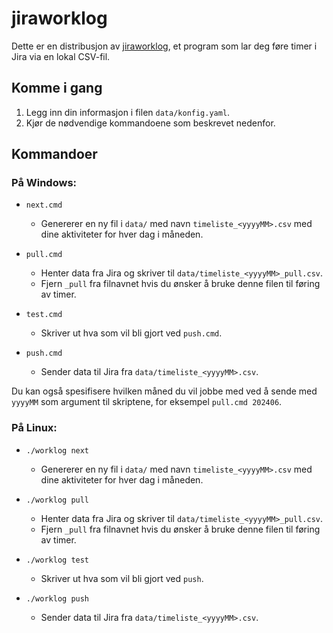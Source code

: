 # jiraworklog

Dette er en distribusjon av [jiraworklog](https://github.com/almli/jiraworklog), et program som lar deg føre timer i Jira via en lokal CSV-fil.

## Komme i gang

1. Legg inn din informasjon i filen `data/konfig.yaml`.
2. Kjør de nødvendige kommandoene som beskrevet nedenfor.

## Kommandoer

### På Windows:

- `next.cmd`
    - Genererer en ny fil i `data/` med navn `timeliste_<yyyyMM>.csv` med dine aktiviteter for hver dag i måneden.

- `pull.cmd`
    - Henter data fra Jira og skriver til `data/timeliste_<yyyyMM>_pull.csv`.
    - Fjern `_pull` fra filnavnet hvis du ønsker å bruke denne filen til føring av timer.

- `test.cmd`
    - Skriver ut hva som vil bli gjort ved `push.cmd`.

- `push.cmd`
    - Sender data til Jira fra `data/timeliste_<yyyyMM>.csv`.

Du kan også spesifisere hvilken måned du vil jobbe med ved å sende med `yyyyMM` som argument til skriptene, for eksempel `pull.cmd 202406`.

### På Linux:

- `./worklog next`
    - Genererer en ny fil i `data/` med navn `timeliste_<yyyyMM>.csv` med dine aktiviteter for hver dag i måneden.

- `./worklog pull`
    - Henter data fra Jira og skriver til `data/timeliste_<yyyyMM>_pull.csv`.
    - Fjern `_pull` fra filnavnet hvis du ønsker å bruke denne filen til føring av timer.

- `./worklog test`
    - Skriver ut hva som vil bli gjort ved `push`.

- `./worklog push`
    - Sender data til Jira fra `data/timeliste_<yyyyMM>.csv`.

